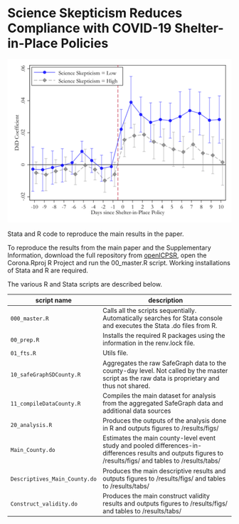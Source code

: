 # Science Skepticism Reduces Compliance with COVID-19 Shelter-in-Place Policies

![plot](https://github.com/Davidvandijcke/science_skepticism_nature_hb/blob/master/figs/county_eventstudy_popweights_5.png)

Stata and R code to reproduce the main results in the paper.

To reproduce the results from the main paper and the Supplementary Information, download the full repository from [openICPSR](https://www.openicpsr.org/openicpsr/project/144861), open the Corona.Rproj R Project and run the 00_master.R script. Working installations of Stata and R are required. 

The various R and Stata scripts are described below.


| script name       | description                                                                 |
|---------------------|--------------------------------------------------------------------         |
| `000_master.R`           | Calls all the scripts sequentially. Automatically searches for Stata console and executes the Stata .do files from R.         |
| `00_prep.R`       |                    Installs the required R packages using the information in the renv.lock file.            |
| `01_fts.R`     | Utils file.                             |
| `10_safeGraphSDCounty.R` | Aggregates the raw SafeGraph data to the county-day level. Not called by the master script as the raw data is proprietary and thus not shared.                                    |
| `11_compileDataCounty.R`     |   Compiles the main dataset for analysis from the aggregated SafeGraph data and additional data sources                                 |
| `20_analysis.R`        | Produces the outputs of the analysis done in R and outputs figures to /results/figs/                                       |
| `Main_County.do`        | Estimates the main county-level event study and pooled differences-in-differences results and outputs figures to /results/figs/ and tables to /results/tabs/                                 |
| `Descriptives_Main_County.do`    | Produces the main descriptive results and outputs figures to /results/figs/ and tables to /results/tabs/                         |
| `Construct_validity.do`  | Produces the main construct validity results and outputs figures to /results/figs/ and tables to /results/tabs/                          |

